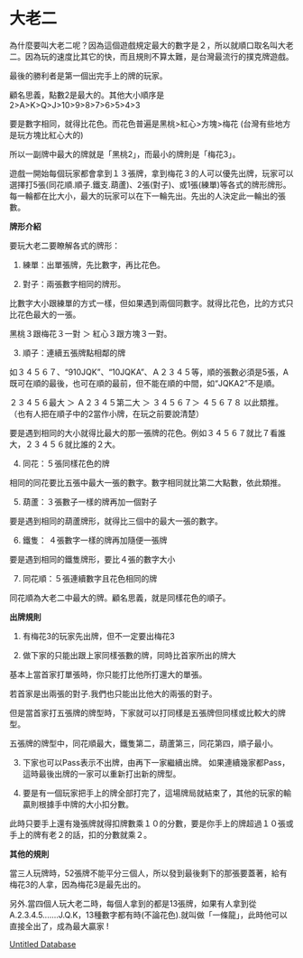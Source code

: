 # 大老二

為什麼要叫大老二呢？因為這個遊戲規定最大的數字是２，所以就順口取名叫大老二。因為玩的速度比其它的快，而且規則不算太難，是台灣最流行的撲克牌遊戲。

最後的勝利者是第一個出完手上的牌的玩家。

顧名思義，點數2是最大的。其他大小順序是 2>A>K>Q>J>10>9>8>7>6>5>4>3

要是數字相同，就得比花色。而花色普遍是黑桃>紅心>方塊>梅花 (台灣有些地方是玩方塊比紅心大的)

所以一副牌中最大的牌就是「黑桃2」，而最小的牌則是「梅花3」。

遊戲一開始每個玩家都會拿到１３張牌，拿到梅花３的人可以優先出牌，玩家可以選擇打5張(同花順.順子.鐵支.葫蘆)、2張(對子)、或1張(練單)等各式的牌形牌形。每一輪都在比大小，最大的玩家可以在下一輪先出。先出的人決定此一輪出的張數。

**牌形介紹**

要玩大老二要瞭解各式的牌形：

1. 練單：出單張牌，先比數字，再比花色。

2. 對子：兩張數字相同的牌形。

比數字大小跟練單的方式一樣，但如果遇到兩個同數字。就得比花色，比的方式只比花色最大的一張。

黑桃３跟梅花３一對 ＞ 紅心３跟方塊３一對。

3. 順子：連續五張牌點相鄰的牌

如３４５６７、“910JQK”、“10JQKA”、Ａ２３４５等，順的張數必須是5張，A既可在順的最後，也可在順的最前，但不能在順的中間，如“JQKA2”不是順。

２３４５６最大 ＞ Ａ２３４５第二大 ＞ ３４５６７＞ ４５６７８ 以此類推。（也有人把在順子中的2當作小牌，在玩之前要說清楚）

要是遇到相同的大小就得比最大的那一張牌的花色。例如３４５６７就比７看誰大，２３４５６就比誰的２大。

4. 同花：５張同樣花色的牌

相同的同花要比五張中最大一張的數字。數字相同就比第二大點數，依此類推。

5. 葫蘆：３張數子一樣的牌再加一個對子

要是遇到相同的葫蘆牌形，就得比三個中的最大一張的數字。

6. 鐵隻： ４張數字一樣的牌再加隨便一張牌

要是遇到相同的鐵隻牌形，要比４張的數字大小

7. 同花順：５張連續數字且花色相同的牌

同花順為大老二中最大的牌。顧名思義，就是同樣花色的順子。

**出牌規則**

1. 有梅花3的玩家先出牌，但不一定要出梅花3

2. 做下家的只能出跟上家同樣張數的牌，同時比首家所出的牌大

基本上當首家打單張時，你只能打比他所打還大的單張。

若首家是出兩張的對子.我們也只能出比他大的兩張的對子。

但是當首家打五張牌的牌型時，下家就可以打同樣是五張牌但同樣或比較大的牌型。

五張牌的牌型中，同花順最大，鐵隻第二，葫蘆第三，同花第四，順子最小。

3. 下家也可以Pass表示不出牌，由再下一家繼續出牌。 如果連續幾家都Pass，這時最後出牌的一家可以重新打出新的牌型。

3. 要是有一個玩家把手上的牌全部打完了，這場牌局就結束了，其他的玩家的輸贏則根據手中牌的大小扣分數。

此時只要手上還有幾張牌就得扣牌數乘１０的分數，要是你手上的牌超過１０張或手上的牌有老２的話，扣的分數就乘２。

**其他的規則**

當三人玩牌時，52張牌不能平分三個人，所以發到最後剩下的那張要蓋著，給有梅花3的人拿，因為梅花3是最先出的。

另外.當四個人玩大老二時，每個人拿到的都是13張牌，如果有人拿到從A.2.3.4.5.......J.Q.K，13種數字都有時(不論花色).就叫做「一條龍」，此時他可以直接全出了，成為最大贏家 !

[Untitled Database](%E5%A4%A7%E8%80%81%E4%BA%8C%20c442379110994728a8c7425caae22684/Untitled%20Database%20e210da14d77b47a9b5b1b8fa2160da46.csv)